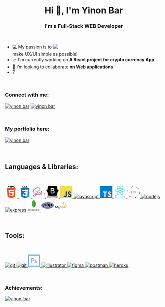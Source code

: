 <h1 align="center">Hi 👋, I'm Yinon Bar</h1>
<h3 align="center">I'm a Full-Stack WEB Developer</h3>
<br>
<p>
<img align="right" width="350"  src="https://camo.githubusercontent.com/8bf6f6d78abc81fcf9c49f10649423e73ea44bc248e83aaae8759d401c829a84/68747470733a2f2f70687973696373677572756b756c2e66696c65732e776f726470726573732e636f6d2f323031392f30322f6368617261637465722d312e676966"/>
 </p>

- 💻 My passion is to make UX/UI simple as possible! 
- 📈 I’m currently working on **A React project for crypto currency App**
- 👯 I’m looking to collaborate **on Web applications** 
- 7
<br/>







<h3 align="left">Connect with me:</h3>
<p align="left" width="5">
<a href="https://www.linkedin.com/in/inonbar" target="_blank"><img align="center" src="https://raw.githubusercontent.com/rahuldkjain/github-profile-readme-generator/master/src/images/icons/Social/linked-in-alt.svg" alt="yinon bar" height="30" width="40" /></a>
<a href="https://fb.com/yinon bar" target="blank"><img align="center" src="https://raw.githubusercontent.com/rahuldkjain/github-profile-readme-generator/master/src/images/icons/Social/facebook.svg" alt="yinon bar" height="30" width="40" /></a>
</p>
<br>

<h3 align="left">My portfolio here:</h3>
<a href="https://yinon-bar.netlify.app/" target="blank"><img align="center" src="https://www.netlify.com/v3/img/components/logomark.png" alt="yinon bar" width="40" /></a>

<br>
<br>
<br>

<h2 align="left">Languages & Libraries:</h2>
<br>
<p align="left"> 
<!-- <a href="https://angular.io" target="_blank" rel="noreferrer"> <img src="https://angular.io/assets/images/logos/angular/angular.svg" alt="angular" width="40" height="40"/> </a>  -->
<!-- HTML link -->
<a href="https://www.w3.org/html/" target="_blank" rel="noreferrer"> <img src="https://raw.githubusercontent.com/devicons/devicon/master/icons/html5/html5-original-wordmark.svg" alt="html5" width="40" height="40"/> </a> 
<!-- CSS link -->
<a href="https://www.w3schools.com/css/" target="_blank" rel="noreferrer"> <img src="https://raw.githubusercontent.com/devicons/devicon/master/icons/css3/css3-original-wordmark.svg" alt="css3" width="40" height="40"/> </a> 
<!-- Sass link -->
<a href="https://sass-lang.com" target="_blank" rel="noreferrer"> 
<img src="https://raw.githubusercontent.com/devicons/devicon/master/icons/sass/sass-original.svg" alt="sass" width="40" height="40"/> </a> 
<!-- BootStrap link -->
<a href="https://getbootstrap.com" target="_blank" rel="noreferrer"> <img src="https://raw.githubusercontent.com/devicons/devicon/master/icons/bootstrap/bootstrap-plain-wordmark.svg" alt="bootstrap" width="40" height="40"/> </a> 
<!-- JavaScript link -->
<a href="https://developer.mozilla.org/en-US/docs/Web/JavaScript" target="_blank" rel="noreferrer"> <img src="https://raw.githubusercontent.com/devicons/devicon/master/icons/javascript/javascript-original.svg" alt="javascript" width="40" height="40"/> </a> 
<!-- jQuery link -->
<a href="https://www.vectorlogo.zone/logos/jquery/jquery-ar21.png" target="_blank" rel="noreferrer"> <img src="https://www.vectorlogo.zone/logos/jquery/jquery-ar21.png" alt="javascript"  height="40"/> </a>
<!-- TypeScript -->
<a href="https://www.typescriptlang.org/" target="_blank" rel="noreferrer"> 
<img src="https://raw.githubusercontent.com/devicons/devicon/master/icons/typescript/typescript-original.svg" alt="typescript" width="40" height="40"/> </a> 
<!-- React link -->
<a href="https://reactjs.org/" target="_blank" rel="noreferrer"> <img src="https://raw.githubusercontent.com/devicons/devicon/master/icons/react/react-original-wordmark.svg" alt="react" width="40" height="40"/> </a> 
 <!-- next js -->
<a href="https://nextjs.org/" target="_blank" rel="noreferrer"> <img src="https://raw.githubusercontent.com/Rohan-Shakya/Rohan-Shakya/master/images/next_logo.png" alt="nextjs" width="40" height="40"/> </a> 
<!-- node js -->
<a href="https://nodejs.org" target="_blank" rel="noreferrer"> <img src="https://ih1.redbubble.net/image.1637717834.1604/pp,840x830-pad,1000x1000,f8f8f8.u1.jpg" alt="nodejs" width="40" height="40"/> </a> 
 <!--Express link  -->
<a href="https://expressjs.com" target="_blank" rel="noreferrer"> <img src="https://rithmapp.s3-us-west-2.amazonaws.com/assets/express-logo.png" alt="express" height="40"/> </a> 
 <!--mongo db  -->
<a href="https://www.mongodb.com/" target="_blank" rel="noreferrer"> <img src="https://raw.githubusercontent.com/devicons/devicon/master/icons/mongodb/mongodb-original-wordmark.svg" alt="mongodb" width="40" height="40"/> </a> 
<!-- PHP -->
 <a href="https://www.php.net" target="_blank" rel="noreferrer"> <img src="https://raw.githubusercontent.com/devicons/devicon/master/icons/php/php-original.svg" alt="php" width="40" height="40"/> </a> 
<!-- MySql -->
<a href="https://www.mysql.com/" target="_blank" rel="noreferrer"> <img src="https://raw.githubusercontent.com/devicons/devicon/master/icons/mysql/mysql-original-wordmark.svg" alt="mysql" width="40" height="40"/> </a> 
</p>

<br>

<h2 align="left">Tools:</h2>
<br>
<p align="left"> 
<!-- git link -->
<a href="https://git-scm.com/" target="_blank" rel="noreferrer"> <img src="https://www.vectorlogo.zone/logos/git-scm/git-scm-icon.svg" alt="git" width="40" height="40"/> </a> 
<!-- github link -->
<a href="https://git-scm.com/" target="_blank" rel="noreferrer"> <img src="https://www.kindpng.com/picc/m/255-2558173_github-logo-png-transparent-png.png" alt="git" width="40" height="40"/> </a> 
<!-- PhotoShop link -->
<a href="https://www.photoshop.com/en" target="_blank" rel="noreferrer"> <img src="https://raw.githubusercontent.com/devicons/devicon/master/icons/photoshop/photoshop-line.svg" alt="photoshop" width="40" height="40"/> </a>
<!-- Illustrator -->
<a href="https://www.adobe.com/in/products/illustrator.html" target="_blank" rel="noreferrer"> <img src="https://www.vectorlogo.zone/logos/adobe_illustrator/adobe_illustrator-icon.svg" alt="illustrator" width="40" height="40"/> </a> 
<!-- figma link -->
<a href="https://www.figma.com/" target="_blank" rel="noreferrer"> <img src="https://www.vectorlogo.zone/logos/figma/figma-icon.svg" alt="figma" width="40" height="40"/> </a> 
<a href="https://postman.com" target="_blank" rel="noreferrer"> <img src="https://www.vectorlogo.zone/logos/getpostman/getpostman-icon.svg" alt="postman" width="40" height="40"/> </a> 
<!-- heroku link -->
<a href="https://heroku.com" target="_blank" rel="noreferrer"> <img src="https://www.vectorlogo.zone/logos/heroku/heroku-icon.svg" alt="heroku" width="40" height="40"/> </a>
 
</p>

<br>
<h3 align="left">Achievements:</h3>

<p align="left"> <a href="https://github.com/ryo-ma/github-profile-trophy"><img src="https://github-profile-trophy.vercel.app/?username=yinon-bar" alt="yinon-bar" /></a> </p>
